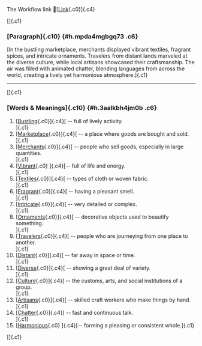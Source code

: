 The Workflow link
👏[[Link](https://www.google.com/url?q=http://www.google.com&sa=D&source=editors&ust=1758176446428451&usg=AOvVaw1RpPzXEP86vCpPjAciiJZc){.c0}]{.c4}

[]{.c1}

### [Paragraph]{.c10} {#h.mpda4mgbgq73 .c6}

[In the bustling marketplace, merchants displayed vibrant textiles,
fragrant spices, and intricate ornaments. Travelers from distant lands
marveled at the diverse culture, while local artisans showcased their
craftsmanship. The air was filled with animated chatter, blending
languages from across the world, creating a lively yet harmonious
atmosphere.]{.c1}

------------------------------------------------------------------------

[]{.c1}

### [Words & Meanings]{.c10} {#h.3aalkbh4jm0b .c6}

1.  [[Bustling](https://www.google.com/url?q=http://www.google.com&sa=D&source=editors&ust=1758176446429158&usg=AOvVaw0pS_v1wQF7cfekRpFoByLN){.c0}]{.c4}[ --
    full of lively activity.\
    ]{.c1}
2.  [[Marketplace](https://www.google.com/url?q=http://www.google.com&sa=D&source=editors&ust=1758176446429373&usg=AOvVaw1OCMzCXZSG2cYcI4RR_p1X){.c0}]{.c4}[ --
    a place where goods are bought and sold.\
    ]{.c1}
3.  [[Merchants](https://www.google.com/url?q=http://www.google.com&sa=D&source=editors&ust=1758176446429509&usg=AOvVaw1c6igUkjMO3MHx8Aow2pJH){.c0}]{.c4}[ --
    people who sell goods, especially in large quantities.\
    ]{.c1}
4.  [[Vibrant](https://www.google.com/url?q=http://www.google.com&sa=D&source=editors&ust=1758176446429638&usg=AOvVaw27XTVYR3wJZRiP8udGi7fx){.c0}
    ]{.c4}[-- full of life and energy.\
    ]{.c1}
5.  [[Textiles](https://www.google.com/url?q=http://www.google.com&sa=D&source=editors&ust=1758176446429727&usg=AOvVaw1aNXlvPxIkHLLChcuAVkpc){.c0}]{.c4}[ --
    types of cloth or woven fabric.\
    ]{.c1}
6.  [[Fragrant](https://www.google.com/url?q=http://www.google.com&sa=D&source=editors&ust=1758176446429830&usg=AOvVaw3hCOqgaxI0ciXlBYPrSu5I){.c0}]{.c4}[ --
    having a pleasant smell.\
    ]{.c1}
7.  [[Intricate](https://www.google.com/url?q=http://www.google.com&sa=D&source=editors&ust=1758176446429917&usg=AOvVaw1mq51q-LOo7lFhgWKfzjdg){.c0}]{.c4}[ --
    very detailed or complex.\
    ]{.c1}
8.  [[Ornaments](https://www.google.com/url?q=http://www.google.com&sa=D&source=editors&ust=1758176446430006&usg=AOvVaw1kTOMbmQifdcQRHK3XumOz){.c0}]{.c4}[ --
    decorative objects used to beautify something.\
    ]{.c1}
9.  [[Travelers](https://www.google.com/url?q=http://www.google.com&sa=D&source=editors&ust=1758176446430141&usg=AOvVaw18qXYQWiIVIO8NXV3mrMJK){.c0}]{.c4}[ --
    people who are journeying from one place to another.\
    ]{.c1}
10. [[Distant](https://www.google.com/url?q=http://www.google.com&sa=D&source=editors&ust=1758176446430258&usg=AOvVaw3YNqWxj-DoQvvE8PJPAnz8){.c0}]{.c4}[ --
    far away in space or time.\
    ]{.c1}
11. [[Diverse](https://www.google.com/url?q=http://www.google.com&sa=D&source=editors&ust=1758176446430346&usg=AOvVaw0WgXnOpXjtuVZ-7GsEULy8){.c0}]{.c4}[ --
    showing a great deal of variety.\
    ]{.c1}
12. [[Culture](https://www.google.com/url?q=http://www.google.com&sa=D&source=editors&ust=1758176446430441&usg=AOvVaw3qdxlm-o0rWvz0Qn5VW8sg){.c0}]{.c4}[ --
    the customs, arts, and social institutions of a group.\
    ]{.c1}
13. [[Artisans](https://www.google.com/url?q=http://www.google.com&sa=D&source=editors&ust=1758176446430568&usg=AOvVaw2J664SOyp6k-sN69zkUX4F){.c0}]{.c4}[ --
    skilled craft workers who make things by hand.\
    ]{.c1}
14. [[Chatter](https://www.google.com/url?q=http://www.google.com&sa=D&source=editors&ust=1758176446430683&usg=AOvVaw29HZZ9kicCzTOIjVfa9s7B){.c0}]{.c4}[ --
    fast and continuous talk.\
    ]{.c1}
15. [[Harmonious](https://www.google.com/url?q=http://www.google.com&sa=D&source=editors&ust=1758176446430777&usg=AOvVaw1dQQoJVUbhjFQSW1OCB-iY){.c0}
    ]{.c4}[-- forming a pleasing or consistent whole.]{.c1}

[]{.c1}
